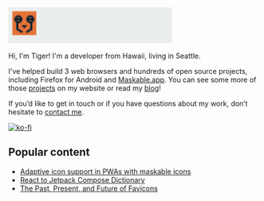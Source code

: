 <img src="https://raw.githubusercontent.com/NotWoods/NotWoods/main/logo.svg" alt="Tiger Oakes" width="328" height="72">

Hi, I'm Tiger! I'm a developer from Hawaii, living in Seattle. 

I've helped build 3 web browsers and hundreds of open source projects, including Firefox for Android and [Maskable.app](https://maskable.app). You can see some more of those [projects](https://tigeroakes.com/projects/) on my website or read my [blog](https://tigeroakes.com/posts/)!

If you’d like to get in touch or if you have questions about my work, don’t hesitate to [contact me](https://tigeroakes.com/#contact).

[![ko-fi](https://ko-fi.com/img/githubbutton_sm.svg)](https://ko-fi.com/O4O645BF3)

## Popular content
- [Adaptive icon support in PWAs with maskable icons](https://web.dev/maskable-icon/)
- [React to Jetpack Compose Dictionary](https://tigeroakes.com/posts/react-to-compose-dictionary/)
- [The Past, Present, and Future of Favicons](https://www.youtube.com/watch?v=F_UIPs0umnE)
